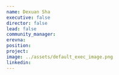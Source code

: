 ```yaml
---
name: Dexuan Sha
executive: false
director: false
lead: false
community_manager:  
erevna:   
position:  
project:  
image: ../assets/default_exec_image.png
linkedin: 
---
```

